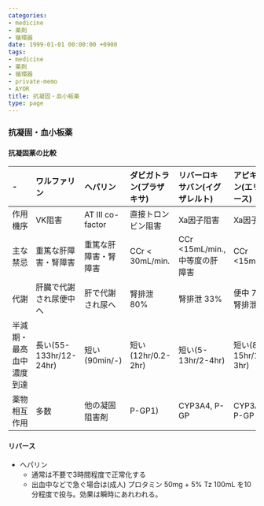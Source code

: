 ```yaml
---
categories:
- medicine
- 薬剤
- 循環器
date: 1999-01-01 00:00:00 +0900
tags:
- medicine
- 薬剤
- 循環器
- private-memo
- AYOR
title: 抗凝固・血小板薬
type: page
---
```


### 抗凝固・血小板薬

#### 抗凝固薬の比較

|-|ワルファリン|ヘパリン|ダビガトラン(プラザキサ)|リバーロキサバン(イグザレルト)|アピキサバン(エリキュース)|エドキサバン(リクシアナ)|
|:----|:----|:----|:----|:----|:----|:----|
|作用機序|VK阻害|AT III co-factor|直接トロンビン阻害|Xa因子阻害|Xa因子阻害|Xa因子阻害|
|主な禁忌|重篤な肝障害・腎障害|重篤な肝障害・腎障害|CCr < 30mL/min.|CCr <15mL/min., 中等度の肝障害|CCr <15mL/min.|CCr < 30mL/min.|
|代謝|肝臓で代謝され尿便中へ|肝で代謝され尿へ|腎排泄 80%|腎排泄 33%|便中 70% 腎排泄27%|腎排泄|
|半減期・最高血中濃度到達|長い(55-133hr/12-24hr)|短い(90min/-)|短い(12hr/0.2-2hr)|短い(5-13hr/2-4hr)|短い(8-15hr/1-3hr)|?|
|薬物相互作用|多数|他の凝固阻害剤|P-GP1)|CYP3A4, P-GP|CYP3A4, P-GP|?|

#### リバース

- ヘパリン
  - 通常は不要で3時間程度で正常化する
  - 出血中などで急ぐ場合は(成人) プロタミン 50mg + 5% Tz 100mL
        を10分程度で投与。効果は瞬時にあれわれる。

[^1]: P-糖蛋白
